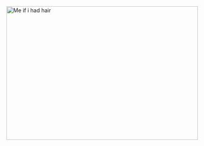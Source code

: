 <img src="https://149695847.v2.pressablecdn.com/wp-content/uploads/2019/04/giphy-7.gif" alt="Me if i had hair" width="500" height="350">
